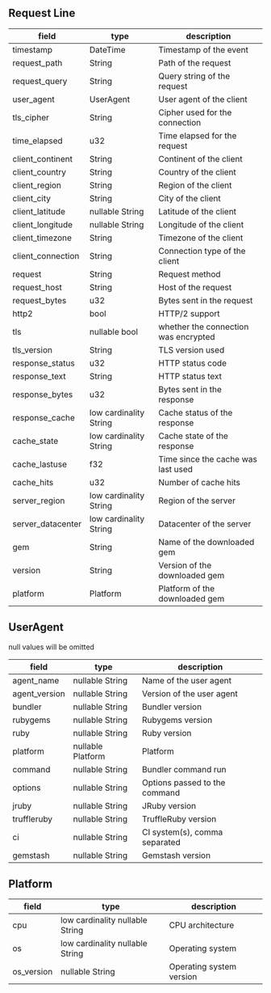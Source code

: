 ## Request Line

field|type|description
---|---|---
timestamp|DateTime|Timestamp of the event
request_path|String|Path of the request
request_query|String|Query string of the request
user_agent|UserAgent|User agent of the client
tls_cipher|String|Cipher used for the connection
time_elapsed|u32|Time elapsed for the request
client_continent|String|Continent of the client
client_country|String|Country of the client
client_region|String|Region of the client
client_city|String|City of the client
client_latitude|nullable String|Latitude of the client
client_longitude|nullable String|Longitude of the client
client_timezone|String|Timezone of the client
client_connection|String|Connection type of the client
request|String|Request method
request_host|String|Host of the request
request_bytes|u32|Bytes sent in the request
http2|bool|HTTP/2 support
tls|nullable bool|whether the connection was encrypted
tls_version|String|TLS version used
response_status|u32|HTTP status code
response_text|String|HTTP status text
response_bytes|u32|Bytes sent in the response
response_cache|low cardinality String|Cache status of the response
cache_state|low cardinality String|Cache state of the response
cache_lastuse|f32|Time since the cache was last used
cache_hits|u32|Number of cache hits
server_region|low cardinality String|Region of the server
server_datacenter|low cardinality String|Datacenter of the server
gem|String|Name of the downloaded gem
version|String|Version of the downloaded gem
platform|Platform|Platform of the downloaded gem

## UserAgent

null values will be omitted

field|type|description
---|---|---
agent_name|nullable String|Name of the user agent
agent_version|nullable String|Version of the user agent
bundler|nullable String|Bundler version
rubygems|nullable String|Rubygems version
ruby|nullable String|Ruby version
platform|nullable Platform|Platform
command|nullable String|Bundler command run
options|nullable String|Options passed to the command
jruby|nullable String|JRuby version
truffleruby|nullable String|TruffleRuby version
ci|nullable String|CI system(s), comma separated
gemstash|nullable String|Gemstash version

## Platform

field|type|description
---|---|---
cpu|low cardinality nullable String|CPU architecture
os|low cardinality nullable String|Operating system
os_version|nullable String|Operating system version